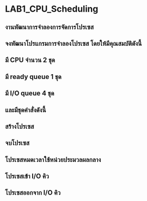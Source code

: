 # LAB1_CPU_Scheduling
## งานพัฒนาการจำลองการจัดการโปรเซส
## จงพัฒนาโปรแกรมการจำลองโปรเซส โดยให้มีคุณสมบัติดังนี้

## มี CPU จำนวน 2 ชุด
## มี ready queue 1 ชุด
## มี I/O queue  4 ชุด
## และมีชุดคำสั่งดังนี้

## สร้างโปรเซส
## จบโปรเซส
## โปรเซสหมดเวลาใช้หน่วยประมวลผลกลาง
## โปรเซสเข้า I/O คิว
## โปรเซสออกจาก I/O คิว

